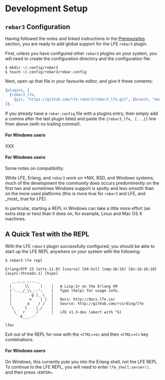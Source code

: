 # Development Setup

## `rebar3` Configuration
Having followed the notes and linked instructions in the [Prerequisites](prereq.html) section, you are ready to add global support for the LFE `rebar3` plugin.

First, unless you have configured other `rebar3` plugins on your system, you will need to create the configuration directory and the configuration file:

```shell
$ mkdir ~/.config/rebar3
$ touch ~/.config/rebar3/rebar.config
```

Next, open up that file in your favourite editor, and give it these contents:

```erlang
{plugins, [
  {rebar3_lfe,
    {git, "https://github.com/lfe-rebar3/rebar3_lfe.git", {branch, "master"}}}
]}.
```

If you already have a `rebar.config` file with a plugins entry, then simply add a comma after the last plugin listed and paste the `{rebar3_lfe, {...}}` line from above (with no trailing comma!).

<div class="alert alert-warning">
  <h4 class="alert-heading">
    <i class="fa fa-exclamation-triangle" aria-hidden="true"></i>
    For Windows users
  </h4>
  <p class="mb-0">
    XXX
  </p>
</div>

<div class="alert alert-info">
  <h4 class="alert-heading">
    <i class="fa fa-info-circle" aria-hidden="true"></i>
    For Windows users
  </h4>
  <p class="mb-0">Some notes on compatibility:</p>
  <p class="mb-0">
    While LFE, Erlang, and <code>rebar3</code> work on *NIX, BSD, and Windows systems, much of the development the community does occurs predominently on the first two and sometimes Windows support is spotty and less smooth than on the more used platforms (this is more true for <code>rebar3</code> and LFE, and _most_ true for LFE).

In particular, starting a REPL in Windows can take a little more effort (an extra step or two) than it does on, for example, Linux and Mac OS X machines.
  </p>
</div>

## A Quick Test with the REPL

With the LFE `rebar3` plugin successfully configured, you should be able to start up the LFE REPL anywhere on your system with the following:

```shell
$ rebar3 lfe repl
```
```text
Erlang/OTP 23 [erts-11.0] [source] [64-bit] [smp:16:16] [ds:16:16:10] [async-threads:1] [hipe]

   ..-~.~_~---..
  (      \\     )    |   A Lisp-2+ on the Erlang VM
  |`-.._/_\\_.-':    |   Type (help) for usage info.
  |         g |_ \   |
  |        n    | |  |   Docs: http://docs.lfe.io/
  |       a    / /   |   Source: http://github.com/rvirding/lfe
   \     l    |_/    |
    \   r     /      |   LFE v1.3-dev (abort with ^G)
     `-E___.-'

lfe>
```

Exit out of the REPL for now with the `<CTRL><G>` and then `<CTRL><C>` key combinations.

<div class="alert alert-warning">
  <h4 class="alert-heading">
    <i class="fa fa-exclamation-triangle" aria-hidden="true"></i>
    For Windows users
  </h4>
  <p class="mb-0">
    On Windows, this currently puts you into the Erlang shell, not the LFE REPL. To continue to the LFE REPL, you will need to enter <code>lfe_shell:server().</code> and then press <code>&lt;ENTER&gt;</code>.
  </p>
</div>
